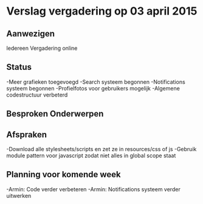 # Verslag vergadering op 03 april 2015

## Aanwezigen
Iedereen
Vergadering online

## Status
-Meer grafieken toegevoegd
-Search systeem begonnen
-Notifications systeem begonnen
-Profielfotos voor gebruikers mogelijk
-Algemene codestructuur verbeterd

## Besproken Onderwerpen


## Afspraken
-Download alle stylesheets/scripts en zet ze in resources/css of js
-Gebruik module pattern voor javascript zodat niet alles in global scope staat

## Planning voor komende week
-Armin: Code verder verbeteren
-Armin: Notifications systeem verder uitwerken